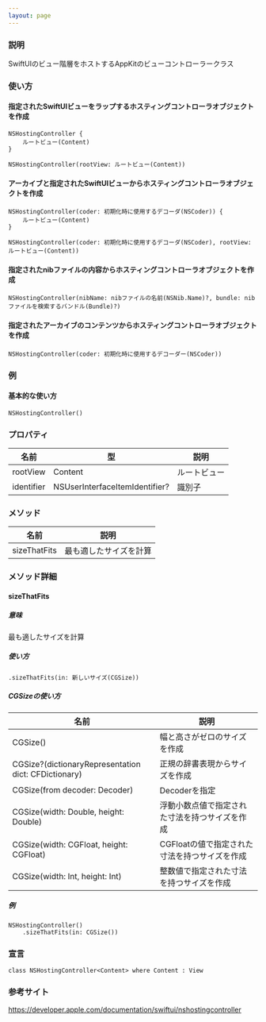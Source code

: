 ```yaml
---
layout: page
---
```


### 説明

SwiftUIのビュー階層をホストするAppKitのビューコントローラークラス

### 使い方

#### 指定されたSwiftUIビューをラップするホスティングコントローラオブジェクトを作成

    NSHostingController {
        ルートビュー(Content)
    }

    NSHostingController(rootView: ルートビュー(Content))

#### アーカイブと指定されたSwiftUIビューからホスティングコントローラオブジェクトを作成

    NSHostingController(coder: 初期化時に使用するデコーダ(NSCoder)) {
        ルートビュー(Content)
    }

    NSHostingController(coder: 初期化時に使用するデコーダ(NSCoder), rootView: ルートビュー(Content))

#### 指定されたnibファイルの内容からホスティングコントローラオブジェクトを作成

    NSHostingController(nibName: nibファイルの名前(NSNib.Name)?, bundle: nibファイルを検索するバンドル(Bundle)?)

#### 指定されたアーカイブのコンテンツからホスティングコントローラオブジェクトを作成

    NSHostingController(coder: 初期化時に使用するデコーダー(NSCoder))

### 例

#### 基本的な使い方

    NSHostingController()

### プロパティ

| 名前         | 型                              | 説明     |
| ---------- | ------------------------------ | ------ |
| rootView   | Content                        | ルートビュー |
| identifier | NSUserInterfaceItemIdentifier? | 識別子    |

### メソッド

| 名前           | 説明          |
| ------------ | ----------- |
| sizeThatFits | 最も適したサイズを計算 |

### メソッド詳細

#### sizeThatFits

##### 意味

最も適したサイズを計算

##### 使い方

    .sizeThatFits(in: 新しいサイズ(CGSize))

##### CGSizeの使い方

| 名前                                                   | 説明                         |
| ---------------------------------------------------- | -------------------------- |
| CGSize()                                             | 幅と高さがゼロのサイズを作成             |
| CGSize?(dictionaryRepresentation dict: CFDictionary) | 正規の辞書表現からサイズを作成            |
| CGSize(from decoder: Decoder)                        | Decoderを指定                 |
| CGSize(width: Double, height: Double)                | 浮動小数点値で指定された寸法を持つサイズを作成    |
| CGSize(width: CGFloat, height: CGFloat)              | CGFloatの値で指定された寸法を持つサイズを作成 |
| CGSize(width: Int, height: Int)                      | 整数値で指定された寸法を持つサイズを作成       |

##### 例

    NSHostingController()
        .sizeThatFits(in: CGSize())

### 宣言

    class NSHostingController<Content> where Content : View

### 参考サイト

<https://developer.apple.com/documentation/swiftui/nshostingcontroller>
